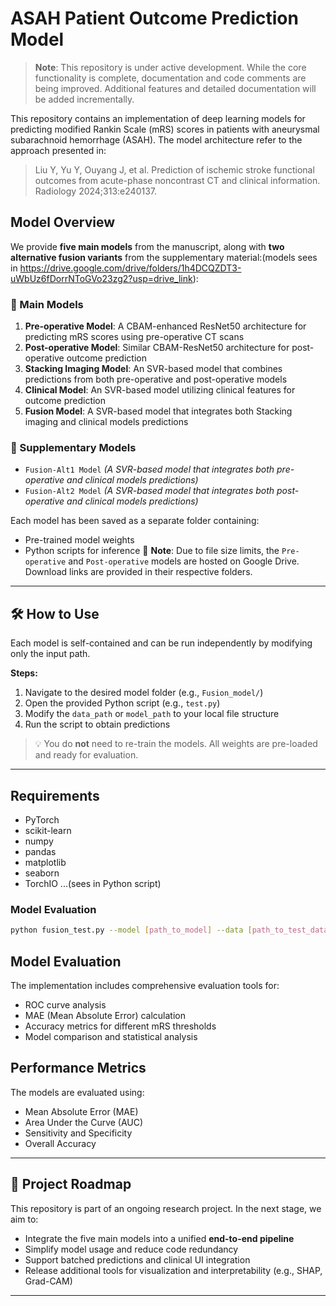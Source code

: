 # ASAH Patient Outcome Prediction Model

> **Note**: This repository is under active development. While the core functionality is complete, documentation and code comments are being improved. Additional features and detailed documentation will be added incrementally.

This repository contains an implementation of deep learning models for predicting modified Rankin Scale (mRS) scores in patients with aneurysmal subarachnoid hemorrhage (ASAH). The model architecture refer to the approach presented in:

> Liu Y, Yu Y, Ouyang J, et al. Prediction of ischemic stroke functional outcomes from acute-phase noncontrast CT and clinical information. Radiology 2024;313:e240137.

## Model Overview

We provide **five main models** from the manuscript, along with **two alternative fusion variants** from the supplementary material:(models sees in https://drive.google.com/drive/folders/1h4DCQZDT3-uWbUz6fDorrNToGVo23zg2?usp=drive_link):

### 🔹 Main Models
1. **Pre-operative Model**: A CBAM-enhanced ResNet50 architecture for predicting mRS scores using pre-operative CT scans
2. **Post-operative Model**: Similar CBAM-ResNet50 architecture for post-operative outcome prediction
3. **Stacking Imaging Model**: An SVR-based model that combines predictions from both pre-operative and post-operative models
4. **Clinical Model**: An SVR-based model utilizing clinical features for outcome prediction
5. **Fusion Model**: A  SVR-based model that integrates both Stacking imaging and clinical models predictions

### 🔹 Supplementary Models
- `Fusion-Alt1 Model` *(A  SVR-based model that integrates both pre-operative and clinical models predictions)*
- `Fusion-Alt2 Model` *(A  SVR-based model that integrates both post-operative and clinical models predictions)*

Each model has been saved as a separate folder containing:
- Pre-trained model weights
- Python scripts for inference
 🔗 **Note**: Due to file size limits, the `Pre-operative` and `Post-operative` models are hosted on Google Drive. Download links are provided in their respective folders.

---

## 🛠️ How to Use

Each model is self-contained and can be run independently by modifying only the input path.

**Steps:**
1. Navigate to the desired model folder (e.g., `Fusion_model/`)
2. Open the provided Python script (e.g., `test.py`)
3. Modify the `data_path` or `model_path` to your local file structure
4. Run the script to obtain predictions

> 💡 You do **not** need to re-train the models. All weights are pre-loaded and ready for evaluation.

---
## Requirements

- PyTorch
- scikit-learn
- numpy
- pandas
- matplotlib
- seaborn
- TorchIO
...(sees in Python script)

### Model Evaluation

```bash
python fusion_test.py --model [path_to_model] --data [path_to_test_data]
```

## Model Evaluation

The implementation includes comprehensive evaluation tools for:
- ROC curve analysis
- MAE (Mean Absolute Error) calculation
- Accuracy metrics for different mRS thresholds
- Model comparison and statistical analysis

## Performance Metrics

The models are evaluated using:
- Mean Absolute Error (MAE)
- Area Under the Curve (AUC)
- Sensitivity and Specificity
- Overall Accuracy

---

## 🚧 Project Roadmap

This repository is part of an ongoing research project. In the next stage, we aim to:

- Integrate the five main models into a unified **end-to-end pipeline**
- Simplify model usage and reduce code redundancy
- Support batched predictions and clinical UI integration
- Release additional tools for visualization and interpretability (e.g., SHAP, Grad-CAM)

---
